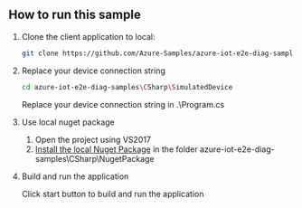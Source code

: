 ## How to run this sample

1. Clone the client application to local:

   ```bash
   git clone https://github.com/Azure-Samples/azure-iot-e2e-diag-samples.git
   ```

3. Replace your device connection string

    ```bash
    cd azure-iot-e2e-diag-samples\CSharp\SimulatedDevice
    ```
    Replace your device connection string in .\Program.cs

4. Use local nuget package

    1) Open the project using VS2017
    2) [Install the local Nuget Package](https://stackoverflow.com/questions/10240029/how-do-i-install-a-nuget-package-nupkg-file-locally) in the folder azure-iot-e2e-diag-samples\CSharp\NugetPackage

5. Build and run the application

   Click start button to build and run the application
